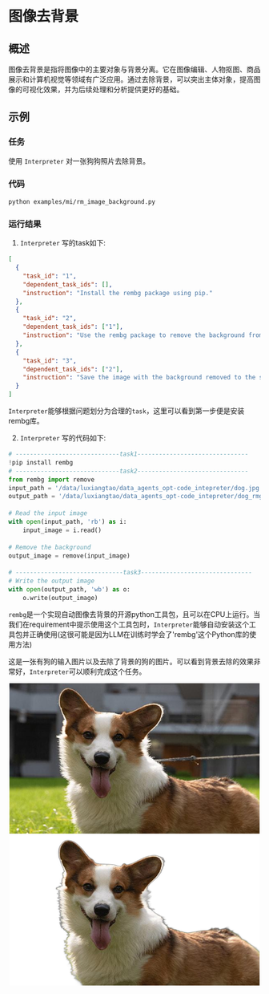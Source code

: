 # 图像去背景

## 概述

图像去背景是指将图像中的主要对象与背景分离。它在图像编辑、人物抠图、商品展示和计算机视觉等领域有广泛应用。通过去除背景，可以突出主体对象，提高图像的可视化效果，并为后续处理和分析提供更好的基础。

## 示例

### 任务

使用 `Interpreter` 对一张狗狗照片去除背景。

### 代码

```bash
python examples/mi/rm_image_background.py
```

### 运行结果

1. `Interpreter` 写的task如下:

```json
[
  {
    "task_id": "1",
    "dependent_task_ids": [],
    "instruction": "Install the rembg package using pip."
  },
  {
    "task_id": "2",
    "dependent_task_ids": ["1"],
    "instruction": "Use the rembg package to remove the background from the image at the specified path."
  },
  {
    "task_id": "3",
    "dependent_task_ids": ["2"],
    "instruction": "Save the image with the background removed to the specified save path."
  }
]
```

`Interpreter`能够根据问题划分为合理的`task`，这里可以看到第一步便是安装rembg库。

2. `Interpreter` 写的代码如下:

```python
# -----------------------------task1-------------------------------
!pip install rembg
# -----------------------------task2-------------------------------
from rembg import remove
input_path = '/data/luxiangtao/data_agents_opt-code_intepreter/dog.jpg'
output_path = '/data/luxiangtao/data_agents_opt-code_intepreter/dog_rmg.png'

# Read the input image
with open(input_path, 'rb') as i:
    input_image = i.read()

# Remove the background
output_image = remove(input_image)

# ------------------------------task3-------------------------------
# Write the output image
with open(output_path, 'wb') as o:
    o.write(output_image)
```

`rembg`是一个实现自动图像去背景的开源python工具包，且可以在CPU上运行。当我们在requirement中提示使用这个工具包时，`Interpreter`能够自动安装这个工具包并正确使用(这很可能是因为LLM在训练时学会了'rembg'这个Python库的使用方法)

这是一张有狗的输入图片以及去除了背景的狗的图片。可以看到背景去除的效果非常好，`Interpreter`可以顺利完成这个任务。

<div align=center>
<img src="../../../../../public/image/guide/use_cases/interpreter/dog.jpg" width="500" height="300"> 
<img src="../../../../../public/image/guide/use_cases/interpreter/dog_rmg.png" width="500" height="300"> 
</div>
